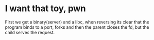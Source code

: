 # I want that toy, pwn
First we get a binary(server) and a libc, when reversing its clear that the program binds to a port, forks and then the parent closes
the fd, but the child serves the request. 
